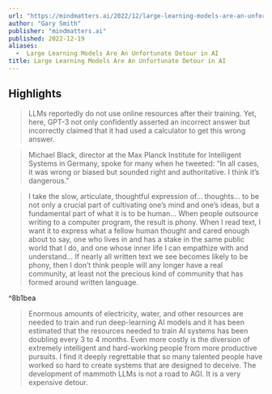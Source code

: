 ```yaml
---
url: "https://mindmatters.ai/2022/12/large-learning-models-are-an-unfortunate-detour-in-ai/"
author: "Gary Smith"
publisher: "mindmatters.ai"
published: 2022-12-19
aliases:
  -  Large Learning Models Are An Unfortunate Detour in AI
title: Large Learning Models Are An Unfortunate Detour in AI
---
```


## Highlights
> LLMs reportedly do not use online resources after their training. Yet, here, GPT-3 not only confidently asserted an incorrect answer but incorrectly claimed that it had used a calculator to get this wrong answer.

> Michael Black, director at the Max Planck Institute for Intelligent Systems in Germany, spoke for many when he tweeted: “In all cases, it was wrong or biased but sounded right and authoritative. I think it’s dangerous.”

> I take the slow, articulate, thoughtful expression of… thoughts… to be not only a crucial part of cultivating one’s mind and one’s ideas, but a fundamental part of what it is to be human… When people outsource writing to a computer program, the result is phony. When I read text, I want it to express what a fellow human thought and cared enough about to say, one who lives in and has a stake in the same public world that I do, and one whose inner life I can empathize with and understand… If nearly all written text we see becomes likely to be phony, then I don’t think people will any longer have a real community, at least not the precious kind of community that has formed around written language.

^8b1bea

> Enormous amounts of electricity, water, and other resources are needed to train and run deep-learning AI models and it has been estimated that the resources needed to train AI systems has been doubling every 3 to 4 months. Even more costly is the diversion of extremely intelligent and hard-working people from more productive pursuits. I find it deeply regrettable that so many talented people have worked so hard to create systems that are designed to deceive. The development of mammoth LLMs is not a road to AGI. It is a very expensive detour.

